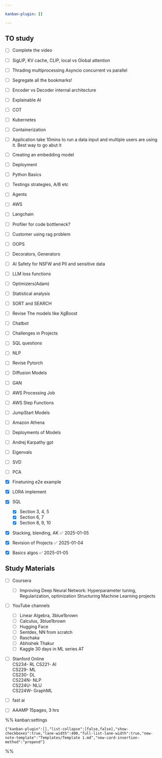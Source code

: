 ```yaml
---

kanban-plugin: []

---
```


## TO study

- [ ] Complete the video
- [ ] SigLIP, KV cache, CLIP, local vs Global attention
- [ ] Thrading multiprocessing Asyncio
	concurrent vs parallel
- [ ] Segregate all the bookmarks!
- [ ] Encoder vs Decoder internal architecture
- [ ] Explainable AI
- [ ] COT
- [ ] Kubernetes
- [ ] Containerization
- [ ] Application take 10mins to run a data input and multiple users are using it. Best way to go abut it
- [ ] Creating an embedding model
- [ ] Deployment
- [ ] Python Basics
- [ ] Testings strategies, A/B etc
- [ ] Agents
- [ ] AWS
- [ ] Langchain
- [ ] Profiler for code bottleneck?
- [ ] Customer using rag problem
- [ ] OOPS
- [ ] Decorators, Generators
- [ ] AI Safety for NSFW and PII and sensitive data
- [ ] LLM loss functions
- [ ] Optimizers(Adam)
- [ ] Statistical analysis
- [ ] SORT and SEARCH
- [ ] Revise The models like XgBoost
- [ ] Chatbot
- [ ] Challenges in Projects
- [ ] SQL questions
- [ ] NLP
- [ ] Revise Pytorch
- [ ] Diffusion Models
- [ ] GAN
- [ ] AWS Processing Job
- [ ] AWS Step Functions
- [ ] JumpStart Models
- [ ] Amazon Athena
- [ ] Deployments of Models
- [ ] Andrej Karpathy gpt
- [ ] Eigenvals
- [ ] SVD
- [ ] PCA
- [x] Finetuning e2e example
- [x] LORA implement
- [x] SQL
	- [x] Section 3, 4, 5
	- [x] Section 6, 7
	- [x] Section 8, 9, 10
- [x] Stacking, blending, AK ✅ 2025-01-05
- [x] Revision of Projects ✅ 2025-01-04
- [x] Basics algos ✅ 2025-01-05


## Study Materials

- [ ] Coursera  
	- [ ] Improving Deep Neural Network: Hyperparameter tuning, Regularization, optimization 
	Structuring Machine Learning projects
- [ ] YouTube channels
	- [ ] Linear Algebra, 3blue1brown
	- [ ] Calculus, 3blue1brown
	- [ ] Hugging Face
	- [ ] Sentdex, NN from scratch
	- [ ] Raschaka
	- [ ] Abhishek Thakur
	- [ ] Kaggle 30 days in ML series AT
- [ ] Stanford Online  
	CS234- RL
	CS221- AI  
	CS229- ML  
	CS230- DL  
	CS224N- NLP  
	CS224U- NLU  
	CS224W- GraphML
- [ ] fast ai
- [ ] AAAMP 15pages, 3 hrs




%% kanban:settings
```
{"kanban-plugin":[],"list-collapse":[false,false],"show-checkboxes":true,"lane-width":400,"full-list-lane-width":true,"new-note-template":"Templates/Template 1.md","new-card-insertion-method":"prepend"}
```
%%